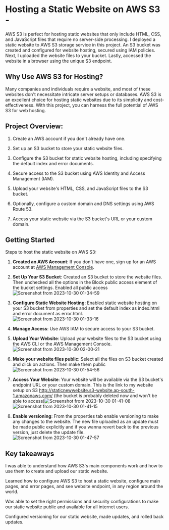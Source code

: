 # Hosting a Static Website on AWS S3 - 

AWS S3 is perfect for hosting static websites that only include HTML, CSS, and JavaScript files that require no server-side processing. I deployed a static website to AWS S3 storage service in this project. An S3 bucket was created and configured  for website hosting, secured using IAM policies. Next, I uploaded the website files to your bucket. Lastly, accessed the website in a browser using the unique S3 endpoint.

## Why Use AWS S3 for Hosting?

Many companies and individuals require a website, and most of these websites don't necessitate intricate server setups or databases. AWS S3 is an excellent choice for hosting static websites due to its simplicity and cost-effectiveness. With this project, you can harness the full potential of AWS S3 for web hosting.

## Project Overview:

1. Create an AWS account if you don't already have one. 

2. Set up an S3 bucket to store your static website files.

3. Configure the S3 bucket for static website hosting, including specifying the default index and error documents.

4. Secure access to the S3 bucket using AWS Identity and Access Management (IAM).

5. Upload your website's HTML, CSS, and JavaScript files to the S3 bucket.

6. Optionally, configure a custom domain and DNS settings using AWS Route 53.

7. Access your static website via the S3 bucket's URL or your custom domain.


## Getting Started

Steps to host the static website on AWS S3:

1. **Created an AWS Account**: If you don't have one, sign up for an AWS account at [AWS Management Console](https://aws.amazon.com/).

2. **Set Up Your S3 Bucket**: Created an S3 bucket to store the website files. Then unchecked all the options in the Block public access element of the bucket settings. Enabled all public access
 ![Screenshot from 2023-10-30 01-34-59](https://github.com/Sayandeep06/Static-website-on-AWS-S3/assets/100061797/174cd3e7-1140-4cc1-a1bf-a38da7d28cbf)


3. **Configure Static Website Hosting**: Enabled static website hosting on your S3 bucket from properties and set the default index as index.html and error document as error.html.![Screenshot from 2023-10-30 01-33-16](https://github.com/Sayandeep06/Static-website-on-AWS-S3/assets/100061797/c9274945-9e0b-4a54-a7de-65a987b93f1c)


4. **Manage Access**: Use AWS IAM to secure access to your S3 bucket. 

5. **Upload Your Website**: Upload your website files to the S3 bucket using the AWS CLI or the AWS Management Console.![Screenshot from 2023-10-30 02-00-21](https://github.com/Sayandeep06/Static-website-on-AWS-S3/assets/100061797/ca7a23fa-0a0b-4556-ae96-a8fe3769187a)


6. **Make your website files public**: Select all the files on S3 bucket created and click on actions. Then make them public![Screenshot from 2023-10-30 01-54-56](https://github.com/Sayandeep06/Static-website-on-AWS-S3/assets/100061797/fcd0d394-468f-479f-beab-3f748470c8af)


7. **Access Your Website**: Your website will be available via the S3 bucket's endpoint URL or your custom domain. This is the link to my website setup on S3 http://staticnewwebsite.s3-website.ap-south-1.amazonaws.com/ (the bucket is probably deleted now and won't be able to access)![Screenshot from 2023-10-30 01-41-08](https://github.com/Sayandeep06/Static-website-on-AWS-S3/assets/100061797/1a642ba1-bce5-43c2-a8f3-33fc9f787e5b) ![Screenshot from 2023-10-30 01-41-15](https://github.com/Sayandeep06/Static-website-on-AWS-S3/assets/100061797/f0c93d68-abd0-4d23-b704-f11e05e82e5f)
  
8. **Enable versioning**: From the properties tab enable versioning to make any changes to the website. The new file uploaded as an update must be made public explicitly and if you wanna revert back to the previous version, just delete the update file.![Screenshot from 2023-10-30 01-47-57](https://github.com/Sayandeep06/Static-website-on-AWS-S3/assets/100061797/0ad71f77-2e6f-4707-8344-9613396d4de2)

## Key takeaways 
I was able to understand how AWS S3's main components work and how to use them to create and upload our static website.

Learned how to configure AWS S3 to host a static website, configure main pages, and error pages, and see website endpoint, in any region around the world.

Was able to set the right permissions and security configurations to make our static website public and available for all internet users.

Configured versioning for our static website, made updates, and rolled back updates.



